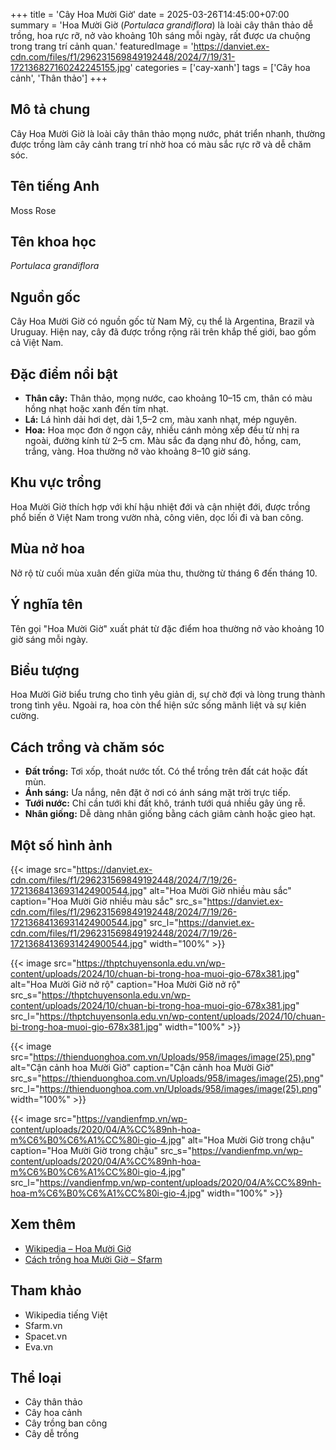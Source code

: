+++
title = 'Cây Hoa Mười Giờ'
date = 2025-03-26T14:45:00+07:00
summary = 'Hoa Mười Giờ (*Portulaca grandiflora*) là loài cây thân thảo dễ trồng, hoa rực rỡ, nở vào khoảng 10h sáng mỗi ngày, rất được ưa chuộng trong trang trí cảnh quan.'
featuredImage = 'https://danviet.ex-cdn.com/files/f1/296231569849192448/2024/7/19/31-172136827160242245155.jpg'
categories = ['cay-xanh']
tags = ['Cây hoa cảnh', 'Thân thảo']
+++

## Mô tả chung

Cây Hoa Mười Giờ là loài cây thân thảo mọng nước, phát triển nhanh, thường được trồng làm cây cảnh trang trí nhờ hoa có màu sắc rực rỡ và dễ chăm sóc.

## Tên tiếng Anh

Moss Rose

## Tên khoa học

*Portulaca grandiflora*

## Nguồn gốc

Cây Hoa Mười Giờ có nguồn gốc từ Nam Mỹ, cụ thể là Argentina, Brazil và Uruguay. Hiện nay, cây đã được trồng rộng rãi trên khắp thế giới, bao gồm cả Việt Nam.

## Đặc điểm nổi bật

- **Thân cây:** Thân thảo, mọng nước, cao khoảng 10–15 cm, thân có màu hồng nhạt hoặc xanh đến tím nhạt.
- **Lá:** Lá hình dải hơi dẹt, dài 1,5–2 cm, màu xanh nhạt, mép nguyên.
- **Hoa:** Hoa mọc đơn ở ngọn cây, nhiều cánh mỏng xếp đều từ nhị ra ngoài, đường kính từ 2–5 cm. Màu sắc đa dạng như đỏ, hồng, cam, trắng, vàng. Hoa thường nở vào khoảng 8–10 giờ sáng.

## Khu vực trồng

Hoa Mười Giờ thích hợp với khí hậu nhiệt đới và cận nhiệt đới, được trồng phổ biến ở Việt Nam trong vườn nhà, công viên, dọc lối đi và ban công.

## Mùa nở hoa

Nở rộ từ cuối mùa xuân đến giữa mùa thu, thường từ tháng 6 đến tháng 10.

## Ý nghĩa tên

Tên gọi "Hoa Mười Giờ" xuất phát từ đặc điểm hoa thường nở vào khoảng 10 giờ sáng mỗi ngày.

## Biểu tượng

Hoa Mười Giờ biểu trưng cho tình yêu giản dị, sự chờ đợi và lòng trung thành trong tình yêu. Ngoài ra, hoa còn thể hiện sức sống mãnh liệt và sự kiên cường.

## Cách trồng và chăm sóc

- **Đất trồng:** Tơi xốp, thoát nước tốt. Có thể trồng trên đất cát hoặc đất mùn.
- **Ánh sáng:** Ưa nắng, nên đặt ở nơi có ánh sáng mặt trời trực tiếp.
- **Tưới nước:** Chỉ cần tưới khi đất khô, tránh tưới quá nhiều gây úng rễ.
- **Nhân giống:** Dễ dàng nhân giống bằng cách giâm cành hoặc gieo hạt.

## Một số hình ảnh

{{< image src="https://danviet.ex-cdn.com/files/f1/296231569849192448/2024/7/19/26-17213684136931424900544.jpg"
           alt="Hoa Mười Giờ nhiều màu sắc"
           caption="Hoa Mười Giờ nhiều màu sắc"
           src_s="https://danviet.ex-cdn.com/files/f1/296231569849192448/2024/7/19/26-17213684136931424900544.jpg"
           src_l="https://danviet.ex-cdn.com/files/f1/296231569849192448/2024/7/19/26-17213684136931424900544.jpg"
           width="100%" >}}

{{< image src="https://thptchuyensonla.edu.vn/wp-content/uploads/2024/10/chuan-bi-trong-hoa-muoi-gio-678x381.jpg"
           alt="Hoa Mười Giờ nở rộ"
           caption="Hoa Mười Giờ nở rộ"
           src_s="https://thptchuyensonla.edu.vn/wp-content/uploads/2024/10/chuan-bi-trong-hoa-muoi-gio-678x381.jpg"
           src_l="https://thptchuyensonla.edu.vn/wp-content/uploads/2024/10/chuan-bi-trong-hoa-muoi-gio-678x381.jpg"
           width="100%" >}}

{{< image src="https://thienduonghoa.com.vn/Uploads/958/images/image(25).png"
           alt="Cận cảnh hoa Mười Giờ"
           caption="Cận cảnh hoa Mười Giờ"
           src_s="https://thienduonghoa.com.vn/Uploads/958/images/image(25).png"
           src_l="https://thienduonghoa.com.vn/Uploads/958/images/image(25).png"
           width="100%" >}}

{{< image src="https://vandienfmp.vn/wp-content/uploads/2020/04/A%CC%89nh-hoa-m%C6%B0%C6%A1%CC%80i-gio-4.jpg"
           alt="Hoa Mười Giờ trong chậu"
           caption="Hoa Mười Giờ trong chậu"
           src_s="https://vandienfmp.vn/wp-content/uploads/2020/04/A%CC%89nh-hoa-m%C6%B0%C6%A1%CC%80i-gio-4.jpg"
           src_l="https://vandienfmp.vn/wp-content/uploads/2020/04/A%CC%89nh-hoa-m%C6%B0%C6%A1%CC%80i-gio-4.jpg"
           width="100%" >}}

## Xem thêm

- [Wikipedia – Hoa Mười Giờ](https://vi.wikipedia.org/wiki/Hoa_mười_giờ)
- [Cách trồng hoa Mười Giờ – Sfarm](https://sfarm.vn/cach-trong-hoa-muoi-gio/)

## Tham khảo

- Wikipedia tiếng Việt
- Sfarm.vn
- Spacet.vn
- Eva.vn

## Thể loại

- Cây thân thảo
- Cây hoa cảnh
- Cây trồng ban công
- Cây dễ trồng
